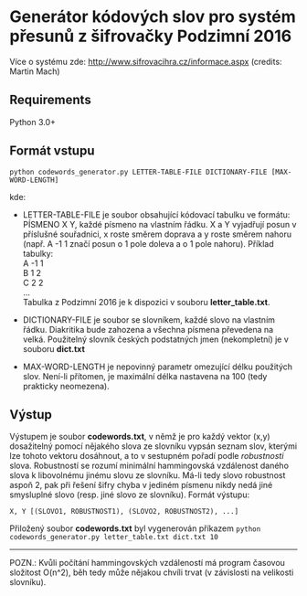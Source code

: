 # Generátor kódových slov pro systém přesunů z šifrovačky Podzimní 2016
Více o systému zde: http://www.sifrovacihra.cz/informace.aspx (credits: Martin Mach)

## Requirements
Python 3.0+

## Formát vstupu
`python codewords_generator.py LETTER-TABLE-FILE DICTIONARY-FILE [MAX-WORD-LENGTH]`

kde:
* LETTER-TABLE-FILE je soubor obsahující kódovací tabulku ve formátu: PÍSMENO X Y, každé písmeno na vlastním řádku. X a Y vyjadřují posun v příslušné souřadnici, x roste směrem doprava a y roste směrem nahoru (např. A -1 1 značí posun o 1 pole doleva a o 1 pole nahoru). Příklad tabulky:  
  A -1 1  
  B 1 2  
  C 2 2  
  ...  
  Tabulka z Podzimní 2016 je k dispozici v souboru **letter_table.txt**.
  
* DICTIONARY-FILE je soubor se slovníkem, každé slovo na vlastním řádku. Diakritika bude zahozena a všechna písmena převedena na velká. Použitelný slovník českých podstatných jmen (nekompletní) je v souboru **dict.txt**

* MAX-WORD-LENGTH je nepovinný parametr omezující délku použitých slov. Není-li přítomen, je maximální délka nastavena na 100 (tedy prakticky neomezena).

## Výstup
 
Výstupem je soubor **codewords.txt**, v němž je pro každý vektor (x,y) dosažitelný pomocí nějakého slova ze slovníku vypsán seznam slov, kterými lze tohoto vektoru dosáhnout, a to v sestupném pořadí podle *robustnosti* slova. Robustností se rozumí minimální hammingovská vzdálenost daného slova k libovolnému jinému slovu ze slovníku. Má-li tedy slovo robustnost aspoň 2, pak při řešení šifry chyba v jediném písmenu nikdy nedá jiné smysluplné slovo (resp. jiné slovo ze slovníku). Formát výstupu:

`X, Y [(SLOVO1, ROBUSTNOST1), (SLOVO2, ROBUSTNOST2), ...]` 

Přiložený soubor **codewords.txt** byl vygenerován příkazem `python codewords_generator.py letter_table.txt dict.txt 10`


***

POZN.:
Kvůli počítání hammingovských vzdáleností má program časovou složitost O(n^2), běh tedy může nějakou chvíli trvat (v závislosti na velikosti slovníku).



